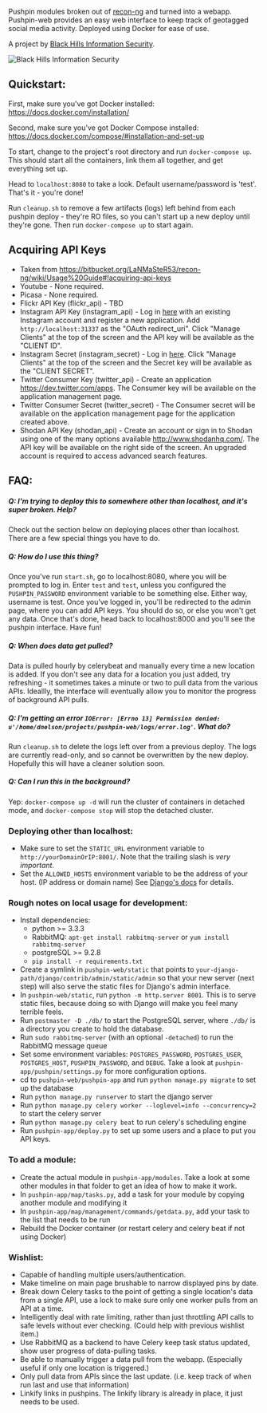 Pushpin modules broken out of [recon-ng](https://bitbucket.org/LaNMaSteR53/recon-ng/) and turned into a webapp. Pushpin-web provides an easy web interface to keep track of geotagged social media activity. Deployed using Docker for ease of use.

A project by [Black Hills Information Security](http://blackhillsinfosec.com).

![Black Hills Information Security](http://static.wixstatic.com/media/75fce7_138b6d3a00cd4441a800ab0163ab5803.jpg_srb_p_287_287_75_22_0.50_1.20_0.00_jpg_srb "Black Hills Information Security")

## Quickstart:
First, make sure you've got Docker installed: https://docs.docker.com/installation/

Second, make sure you've got Docker Compose installed: https://docs.docker.com/compose/#installation-and-set-up

To start, change to the project's root directory and run `docker-compose up`. This should start all the containers, link them all together, and get everything set up.

Head to `localhost:8080` to take a look. Default username/password is 'test'. That's it - you're done!

Run `cleanup.sh` to remove a few artifacts (logs) left behind from each pushpin deploy - they're RO files, so you can't start up a new deploy until they're gone. Then run `docker-compose up` to start again.

## Acquiring API Keys
* Taken from https://bitbucket.org/LaNMaSteR53/recon-ng/wiki/Usage%20Guide#!acquiring-api-keys
* Youtube - None required.
* Picasa - None required.
* Flickr API Key (flickr_api) - TBD
* Instagram API Key (instagram_api) - Log in [here](http://instagram.com/developer/clients/register/) with an existing Instagram account and register a new application. Add `http://localhost:31337` as the "OAuth redirect_uri". Click "Manage Clients" at the top of the screen and the API key will be available as the "CLIENT ID".
* Instagram Secret (instagram_secret) - Log in [here](http://instagram.com/developer/). Click "Manage Clients" at the top of the screen and the Secret key will be available as the "CLIENT SECRET".
* Twitter Consumer Key (twitter_api) - Create an application https://dev.twitter.com/apps. The Consumer key will be available on the application management page.
* Twitter Consumer Secret (twitter_secret) - The Consumer secret will be available on the application management page for the application created above.
* Shodan API Key (shodan_api) - Create an account or sign in to Shodan using one of the many options available http://www.shodanhq.com/. The API key will be available on the right side of the screen. An upgraded account is required to access advanced search features.

## FAQ:

##### Q: I'm trying to deploy this to somewhere other than localhost, and it's super broken. Help?
Check out the section below on deploying places other than localhost. There are a few special things you have to do.

##### Q: How do I use this thing?
Once you've run `start.sh`, go to localhost:8080, where you will be prompted to log in. Enter `test` and `test`, unless you configured the `PUSHPIN_PASSWORD` environment variable to be something else. Either way, username is test. Once you've logged in, you'll be redirected to the admin page, where you can add API keys. You should do so, or else you won't get any data. Once that's done, head back to localhost:8000 and you'll see the pushpin interface. Have fun!

##### Q: When does data get pulled?
Data is pulled hourly by celerybeat and manually every time a new location is added. If you don't see any data for a location you just added, try refreshing - it sometimes takes a minute or two to pull data from the various APIs. Ideallly, the interface will eventually allow you to monitor the progress of background API pulls.

##### Q: I'm getting an error `IOError: [Errno 13] Permission denied: u'/home/dnelson/projects/pushpin-web/logs/error.log'`. What do?
Run `cleanup.sh` to delete the logs left over from a previous deploy. The logs are currently read-only, and so cannot be overwritten by the new deploy. Hopefully this will have a cleaner solution soon.

##### Q: Can I run this in the background?
Yep: `docker-compose up -d` will run the cluster of containers in detached mode, and `docker-compose stop` will stop the detached cluster.

### Deploying other than localhost:

* Make sure to set the `STATIC_URL` environment variable to `http://yourDomainOrIP:8001/`. Note that the trailing slash is *very important*.
* Set the `ALLOWED_HOSTS` environment variable to be the address of your host. (IP address or domain name) See [Django's docs](https://docs.djangoproject.com/en/1.7/ref/settings/#allowed-hosts) for details.


### Rough notes on local usage for development:

* Install dependencies:
  * python >= 3.3.3
  * RabbitMQ: `apt-get install rabbitmq-server` or `yum install rabbitmq-server`
  * postgreSQL >= 9.2.8
  * `pip install -r requirements.txt`
* Create a symlink in `pushpin-web/static` that points to `your-django-path/django/contrib/admin/static/admin` so that your new server (next step) will also serve the static files for Django's admin interface.
* In `pushpin-web/static`, run `python -m http.server 8001`. This is to serve static files, because doing so with Django will make you feel many terrible feels.
* Run `postmaster -D ./db/` to start the PostgreSQL server, where `./db/` is a directory you create to hold the database.
* Run `sudo rabbitmq-server` (with an optional `-detached`) to run the RabbitMQ message queue
* Set some environment variables: `POSTGRES_PASSWORD`, `POSTGRES_USER`, `POSTGRES_HOST`, `PUSHPIN_PASSWORD`, and `DEBUG`. Take a look at `pushpin-app/pushpin/settings.py` for more configuration options.
* cd to `pushpin-web/pushpin-app` and run `python manage.py migrate` to set up the database
* Run `python manage.py runserver` to start the django server
* Run `python manage.py celery worker --loglevel=info --concurrency=2` to start the celery server
* Run `python manage.py celery beat` to run celery's scheduling engine
* Run `pushpin-app/deploy.py` to set up some users and a place to put you API keys.

### To add a module:
 * Create the actual module in `pushpin-app/modules`. Take a look at some other modules in that folder to get an idea of how to make it work.
 * In `pushpin-app/map/tasks.py`, add a task for your module by copying another module and modifying it
 * In `pushpin-app/map/management/commands/getdata.py`, add your task to the list that needs to be run
 * Rebuild the Docker container (or restart celery and celery beat if not using Docker)

### Wishlist:
* Capable of handling multiple users/authentication.
* Make timeline on main page brushable to narrow displayed pins by date.
* Break down Celery tasks to the point of getting a single location's data from a single API, use a lock to make sure only one worker pulls from an API at a time.
* Intelligently deal with rate limiting, rather than just throttling API calls to safe levels without ever checking. (Could help with previous wishlist item.)
* Use RabbitMQ as a backend to have Celery keep task status updated, show user progress of data-pulling tasks.
* Be able to manually trigger a data pull from the webapp. (Especially useful if only one location is triggered.)
* Only pull data from APIs since the last update. (i.e. keep track of when run last and use that information)
* Linkify links in pushpins. The linkify library is already in place, it just needs to be used.
